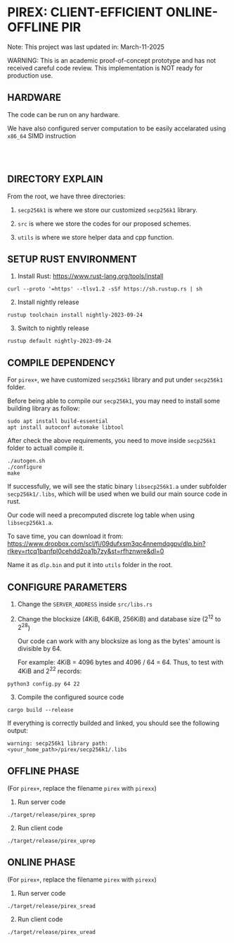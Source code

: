 
# PIREX: CLIENT-EFFICIENT ONLINE-OFFLINE PIR

Note: This project was last updated in: March-11-2025

WARNING: This is an academic proof-of-concept prototype and has not received careful code review. This implementation is NOT ready for production use.


## HARDWARE

The code can be run on any hardware.

We have also configured server computation to be easily accelarated using `x86_64` SIMD instruction

<br/><br/>

## DIRECTORY EXPLAIN

From the root, we have three directories:

1. `secp256k1` is where we store our customized `secp256k1` library.

2. `src` is where we store the codes for our proposed schemes.

3. `utils` is where we store helper data and cpp function.





## SETUP RUST ENVIRONMENT

1. Install Rust: https://www.rust-lang.org/tools/install
```
curl --proto '=https' --tlsv1.2 -sSf https://sh.rustup.rs | sh
```

2. Install nightly release
```
rustup toolchain install nightly-2023-09-24
```

3. Switch to nightly release
```
rustup default nightly-2023-09-24
```



## COMPILE DEPENDENCY

For `pirex+`, we have customized `secp256k1` library and put
under `secp256k1` folder.

Before being able to compile our `secp256k1`, you may need to install some building library as follow:

```
sudo apt install build-essential
apt install autoconf automake libtool
```

After check the above requirements, you need to move inside `secp256k1` folder to actuall compile it.

```
./autogen.sh
./configure
make
```

If successfully, we will see the static binary `libsecp256k1.a`
under subfolder `secp256k1/.libs`, which will be used
when we build our main source code in rust.

Our code will need a precomputed discrete log table when using `libsecp256k1.a`.

To save time, you can download it from: https://www.dropbox.com/scl/fi/09dufxsm3qc4nnemdqgpv/dlp.bin?rlkey=rtcq1banfpl0cehdd2oa1b7zy&st=rfhznwre&dl=0

Name it as `dlp.bin` and put it into `utils` folder in the root.





## CONFIGURE PARAMETERS

1. Change the `SERVER_ADDRESS` inside `src/libs.rs`


2. Change the blocksize (4KiB, 64KiB, 256KiB) and database size ($2^{12}$ to $2^{28}$)

    Our code can work with any blocksize as long as the bytes' amount is divisible by 64.

    For example: 4KiB = 4096 bytes and 4096 / 64 = 64. Thus, to test with 4KiB and $2^{22}$ records:

```
python3 config.py 64 22
```

3. Compile the configured source code

```
cargo build --release
```

If everything is correctly builded and linked, you should see the following output:

```
warning: secp256k1 library path: <your_home_path>/pirex/secp256k1/.libs
```






## OFFLINE PHASE

(For `pirex+`, replace the filename `pirex` with `pirexx`)

1. Run server code
```
./target/release/pirex_sprep
```


2. Run client code
```
./target/release/pirex_uprep
```


## ONLINE PHASE

(For `pirex+`, replace the filename `pirex` with `pirexx`)

1. Run server code
```
./target/release/pirex_sread
```


2. Run client code
```
./target/release/pirex_uread
```
